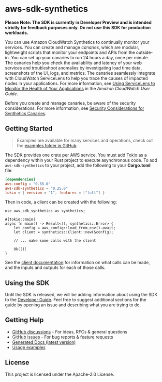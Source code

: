 # aws-sdk-synthetics

**Please Note: The SDK is currently in Developer Preview and is intended strictly for
feedback purposes only. Do not use this SDK for production workloads.**

You can use Amazon CloudWatch Synthetics to continually monitor your services. You can create and manage _canaries_, which are modular, lightweight scripts that monitor your endpoints and APIs from the outside-in. You can set up your canaries to run 24 hours a day, once per minute. The canaries help you check the availability and latency of your web services and troubleshoot anomalies by investigating load time data, screenshots of the UI, logs, and metrics. The canaries seamlessly integrate with CloudWatch ServiceLens to help you trace the causes of impacted nodes in your applications. For more information, see [Using ServiceLens to Monitor the Health of Your Applications](https://docs.aws.amazon.com/AmazonCloudWatch/latest/monitoring/ServiceLens.html) in the _Amazon CloudWatch User Guide_.

Before you create and manage canaries, be aware of the security considerations. For more information, see [Security Considerations for Synthetics Canaries](https://docs.aws.amazon.com/AmazonCloudWatch/latest/monitoring/servicelens_canaries_security.html).

## Getting Started

> Examples are available for many services and operations, check out the
> [examples folder in GitHub](https://github.com/awslabs/aws-sdk-rust/tree/main/examples).

The SDK provides one crate per AWS service. You must add [Tokio](https://crates.io/crates/tokio)
as a dependency within your Rust project to execute asynchronous code. To add `aws-sdk-synthetics` to
your project, add the following to your **Cargo.toml** file:

```toml
[dependencies]
aws-config = "0.55.0"
aws-sdk-synthetics = "0.25.0"
tokio = { version = "1", features = ["full"] }
```

Then in code, a client can be created with the following:

```rust,no_run
use aws_sdk_synthetics as synthetics;

#[tokio::main]
async fn main() -> Result<(), synthetics::Error> {
    let config = aws_config::load_from_env().await;
    let client = synthetics::Client::new(&config);

    // ... make some calls with the client

    Ok(())
}
```

See the [client documentation](https://docs.rs/aws-sdk-synthetics/latest/aws_sdk_synthetics/client/struct.Client.html)
for information on what calls can be made, and the inputs and outputs for each of those calls.

## Using the SDK

Until the SDK is released, we will be adding information about using the SDK to the
[Developer Guide](https://docs.aws.amazon.com/sdk-for-rust/latest/dg/welcome.html). Feel free to suggest
additional sections for the guide by opening an issue and describing what you are trying to do.

## Getting Help

* [GitHub discussions](https://github.com/awslabs/aws-sdk-rust/discussions) - For ideas, RFCs & general questions
* [GitHub issues](https://github.com/awslabs/aws-sdk-rust/issues/new/choose) - For bug reports & feature requests
* [Generated Docs (latest version)](https://awslabs.github.io/aws-sdk-rust/)
* [Usage examples](https://github.com/awslabs/aws-sdk-rust/tree/main/examples)

## License

This project is licensed under the Apache-2.0 License.

